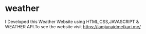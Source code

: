 # weather
I Developed this Weather Website using HTML,CSS,JAVASCRIPT &amp; WEATHER API.To see the website visit https://iamjunaidmetkari.me/
